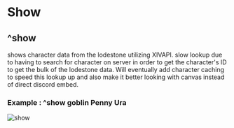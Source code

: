 # Show

## ^show <server> <character name>

shows character data from the lodestone utilizing XIVAPI.  slow lookup due to having to search for character on server in order to get the character's ID to get the bulk of the lodestone data.  Will eventually add character caching to speed this lookup up and also make it better looking with canvas instead of direct discord embed.

### Example : ^show goblin Penny Ura
![show](show.png)